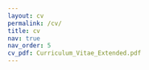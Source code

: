 ```yaml
---
layout: cv
permalink: /cv/
title: cv
nav: true
nav_order: 5
cv_pdf: Curriculum_Vitae_Extended.pdf
---
```

